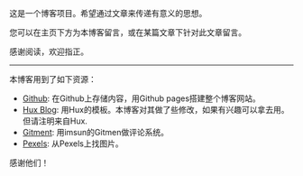 这是一个博客项目。希望通过文章来传递有意义的思想。

您可以在主页下方为本博客留言，或在某篇文章下针对此文章留言。

感谢阅读，欢迎指正。

***************
本博客用到了如下资源：
* [Github](http://github.com/): 在Github上存储内容，用Github pages搭建整个博客网站。
* [Hux Blog](https://huangxuan.me/): 用Hux的模板。本博客对其做了些修改，如果有兴趣可以拿去用。但请注明来自Hux.
* [Gitment](https://github.com/imsun/gitment): 用imsun的Gitmen做评论系统。
* [Pexels](https://www.pexels.com/): 从Pexels上找图片。

感谢他们！

